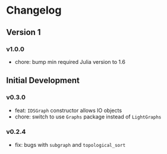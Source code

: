 # Changelog


## Version 1

### v1.0.0

- chore: bump min required Julia version to 1.6


## Initial Development

### v0.3.0

- feat: `IDSGraph` constructor allows IO objects
- chore: switch to use `Graphs` package instead of `LightGraphs`

### v0.2.4

- fix: bugs with `subgraph` and `topological_sort`

